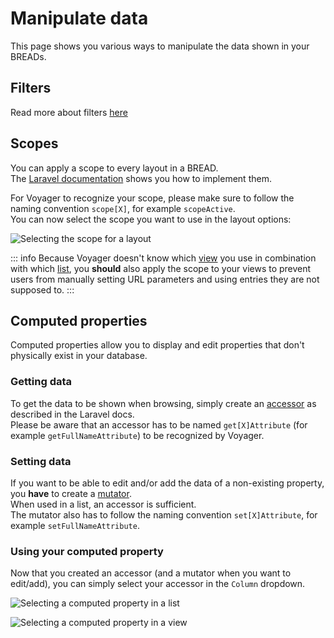 # Manipulate data

This page shows you various ways to manipulate the data shown in your BREADs.

## Filters

Read more about filters [here](../plugins/#filter)

## Scopes

You can apply a scope to every layout in a BREAD.  
The [Laravel documentation](https://laravel.com/docs/eloquent#local-scopes) shows you how to implement them.

For Voyager to recognize your scope, please make sure to follow the naming convention `scope[X]`, for example `scopeActive`.  
You can now select the scope you want to use in the layout options:

![Selecting the scope for a layout](/bread-builder/scope-select.png)

::: info
Because Voyager doesn't know which [view](views) you use in combination with which [list](lists), you **should** also apply the scope to your views to prevent users from manually setting URL parameters and using entries they are not supposed to.
:::

## Computed properties

Computed properties allow you to display and edit properties that don't physically exist in your database.  

### Getting data

To get the data to be shown when browsing, simply create an [accessor](https://laravel.com/docs/eloquent-mutators#defining-an-accessor) as described in the Laravel docs.  
Please be aware that an accessor has to be named `get[X]Attribute` (for example `getFullNameAttribute`) to be recognized by Voyager.

### Setting data

If you want to be able to edit and/or add the data of a non-existing property, you **have** to create a [mutator](https://laravel.com/docs/eloquent-mutators#defining-a-mutator).  
When used in a list, an accessor is sufficient.  
The mutator also has to follow the naming convention `set[X]Attribute`, for example `setFullNameAttribute`.

### Using your computed property

Now that you created an accessor (and a mutator when you want to edit/add), you can simply select your accessor in the `Column` dropdown.

![Selecting a computed property in a list](/bread-builder/computed-list.png)

![Selecting a computed property in a view](/bread-builder/computed-view.png)